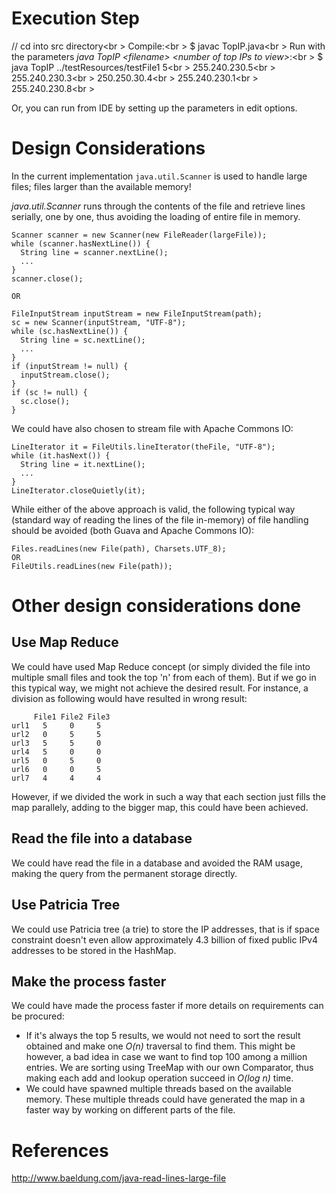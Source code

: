 # Execution Step

// cd into src directory<br \>
Compile:<br \>
$ javac TopIP.java<br \>
Run with the parameters <i>java TopIP \<filename\> \<number of top IPs to view\></i>:<br \>
$ java TopIP ../testResources/testFile1 5<br \>
255.240.230.5<br \>
255.240.230.3<br \>
250.250.30.4<br \>
255.240.230.1<br \>
255.240.230.8<br \>

Or, you can run from IDE by setting up the parameters in edit options.

# Design Considerations

In the current implementation `java.util.Scanner` is used to handle large files; files larger than the available memory!

<i>java.util.Scanner</i> runs through the contents of the file and retrieve lines serially, one by one, thus avoiding the loading of entire file in memory.
```
Scanner scanner = new Scanner(new FileReader(largeFile));
while (scanner.hasNextLine()) {
  String line = scanner.nextLine();
  ...
}
scanner.close();

OR

FileInputStream inputStream = new FileInputStream(path);
sc = new Scanner(inputStream, "UTF-8");
while (sc.hasNextLine()) {
  String line = sc.nextLine();
  ...
}
if (inputStream != null) {
  inputStream.close();
}
if (sc != null) {
  sc.close();
}
```

We could have also chosen to stream file with Apache Commons IO:

```
LineIterator it = FileUtils.lineIterator(theFile, "UTF-8");
while (it.hasNext()) {
  String line = it.nextLine();
  ...
}
LineIterator.closeQuietly(it);

```

While either of the above approach is valid, the following typical way (standard way of reading the lines of the file in-memory) of file handling should be avoided (both Guava and Apache Commons IO):
```
Files.readLines(new File(path), Charsets.UTF_8);
OR
FileUtils.readLines(new File(path));
```

# Other design considerations done

## Use Map Reduce
We could have used Map Reduce concept (or simply divided the file into multiple small files and took the top 'n' from each of them). But if we go in this typical way, we might not achieve the desired result.
For instance, a division as following would have resulted in wrong result:
```
     File1 File2 File3
url1   5     0     5
url2   0     5     5
url3   5     5     0
url4   5     0     0
url5   0     5     0
url6   0     0     5
url7   4     4     4
```
However, if we divided the work in such a way that each section just fills the map parallely, adding to the bigger map, this could have been achieved.

## Read the file into a database

We could have read the file in a database and avoided the RAM usage, making the query from the permanent storage directly.

## Use Patricia Tree

We could use Patricia tree (a trie) to store the IP addresses, that is if space constraint doesn't even allow approximately 4.3 billion of fixed public IPv4 addresses to be stored in the HashMap.

## Make the process faster

We could have made the process faster if more details on requirements can be procured:
- If it's always the top 5 results, we would not need to sort the result obtained and make one <i>O(n)</i> traversal to find them. This might be however, a bad idea in case we want to find top 100 among a million entries. We are sorting using TreeMap with our own Comparator, thus making each add and lookup operation succeed in <i>O(log n)</i> time.
- We could have spawned multiple threads based on the available memory. These multiple threads could have generated the map in a faster way by working on different parts of the file.

# References
http://www.baeldung.com/java-read-lines-large-file
